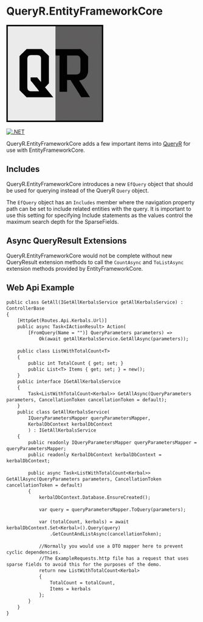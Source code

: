 # QueryR.EntityFrameworkCore

![QueryR Logo](./assets/logo.png)

[![.NET](https://github.com/craigmccauley/QueryR.EntityFrameworkCore/actions/workflows/dotnet.yml/badge.svg)](https://github.com/craigmccauley/QueryR.EntityFrameworkCore/actions/workflows/dotnet.yml)

QueryR.EntityFrameworkCore adds a few important items into [QueryR](https://github.com/craigmccauley/QueryR) for use with EntityFrameworkCore.

## Includes

QueryR.EntityFrameworkCore introduces a new `EfQuery` object that should be used for querying instead of the QueryR `Query` object.

The `EfQuery` object has an `Includes` member where the navigation property path can be set to include related entities with the query. It is important to use this setting for specifying Include statements as the values control the maximum search depth for the SparseFields.

## Async QueryResult Extensions

QueryR.EntityFrameworkCore would not be complete without new QueryResult extension methods to call the `CountAsync` and `ToListAsync` extension methods provided by EntityFrameworkCore.

## Web Api Example

```CSharp
public class GetAll(IGetAllKerbalsService getAllKerbalsService) : ControllerBase
{
    [HttpGet(Routes.Api.Kerbals.Url)]
    public async Task<IActionResult> Action(
        [FromQuery(Name = "")] QueryParameters parameters) =>
            Ok(await getAllKerbalsService.GetAllAsync(parameters));

    public class ListWithTotalCount<T>
    {
        public int TotalCount { get; set; }
        public List<T> Items { get; set; } = new();
    }
    public interface IGetAllKerbalsService
    {
        Task<ListWithTotalCount<Kerbal>> GetAllAsync(QueryParameters parameters, CancellationToken cancellationToken = default);
    }
    public class GetAllKerbalsService(
        IQueryParametersMapper queryParametersMapper,
        KerbalDbContext kerbalDbContext
        ) : IGetAllKerbalsService
    {
        public readonly IQueryParametersMapper queryParametersMapper = queryParametersMapper;
        public readonly KerbalDbContext kerbalDbContext = kerbalDbContext;

        public async Task<ListWithTotalCount<Kerbal>> GetAllAsync(QueryParameters parameters, CancellationToken cancellationToken = default)
        {
            kerbalDbContext.Database.EnsureCreated();

            var query = queryParametersMapper.ToQuery(parameters);

            var (totalCount, kerbals) = await kerbalDbContext.Set<Kerbal>().Query(query)
                .GetCountAndListAsync(cancellationToken);

            //Normally you would use a DTO mapper here to prevent cyclic dependencies.
            //The ExampleRequests.http file has a request that uses sparse fields to avoid this for the purposes of the demo.
            return new ListWithTotalCount<Kerbal>
            {
                TotalCount = totalCount,
                Items = kerbals
            };
        }
    }
}

```

